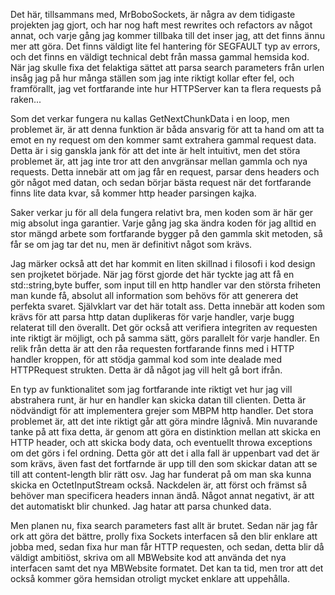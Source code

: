 Det här, tillsammans med, MrBoboSockets, är några av dem tidigaste projekten jag gjort, och har nog haft mest rewrites och refactors av något annat, och varje gång jag kommer tillbaka till det inser jag,
att det finns ännu mer att göra. Det finns väldigt lite fel hantering för SEGFAULT typ av errors, och det finns en väldigt technical debt från massa gammal hemsida kod. När jag skulle fixa 
det felaktiga sättet att parsa search parameters från urlen insåg jag på hur många ställen som jag inte riktigt kollar efter fel, och framförallt, jag vet fortfarande inte hur HTTPServer
kan ta flera requests på raken...

Som det verkar fungera nu kallas GetNextChunkData i en loop, men problemet är, är att denna funktion är båda ansvarig för att ta hand om att ta emot en ny request om den kommer samt extrahera 
gammal request data. Detta är i sig ganskla jank för att det inte är helt intuitivt, men det störa problemet är, att jag inte tror att den anvgränsar mellan gammla och nya requests. Detta innebär
att om jag får en request, parsar dens headers och gör något med datan, och sedan börjar bästa request när det fortfarande finns lite data kvar,  så kommer http header parsingen kajka.

Saker verkar ju för all dela fungera relativt bra, men koden som är här ger mig absolut inga garantier. Varje gång jag ska ändra koden för jag alltid en stor mängd arbete som fortfarande bygger på den gammla
skit metoden, så får se om jag tar det nu, men är definitivt något som krävs. 

Jag märker också att det har kommit en liten skillnad i filosofi i kod design sen projketet började. När jag först gjorde det här tyckte jag att få en std::string,byte buffer, som input till en http handler
var den största friheten man kunde få, absolut all information som behövs för att generera det perfekta svaret. Självklart var det här totalt ass. Detta innebär att koden som krävs för att parsa http 
datan duplikeras för varje handler, varje bugg relaterat till den överallt. Det gör också att verifiera integriten av requesten inte riktigt är möjligt, och på samma sätt, görs parallelt för varje 
handler. En relik från detta är att den råa requesten fortfarande finns med i HTTP handler kroppen, för att stödja gammal kod som inte dealade med HTTPRequest strukten. Detta är då något jag vill
helt gå bort ifrån.

En typ av funktionalitet som jag fortfarande inte riktigt vet hur jag vill abstrahera runt, är hur en handler kan skicka datan till clienten. Detta är nödvändigt för att implementera 
grejer som MBPM http handler. Det stora problemet är, att det inte riktigt går att göra mindre lågnivå. Min nuvarande tanke på att fixa detta, är genom att göra en distinktion mellan att skicka
en HTTP header, och att skicka body data, och eventuellt throwa exceptions om det görs i fel ordning. Detta gör att det i alla fall är uppenbart vad det är som krävs, även fast det fortfarnde 
är upp till den som skickar datan att se till att content-length blir rätt osv. Jag har funderat på om man ska kunna skicka en OctetInputStream också. Nackdelen är, att först och främst
så behöver man specificera headers innan ändå. Något annat negativt, är att det automatiskt blir chunked. Jag hatar att parsa chunked data. 

Men planen nu, fixa search parameters fast allt är brutet. Sedan när jag får ork att göra det bättre, prolly fixa Sockets interfacen så den blir enklare att jobba med, sedan fixa hur man får HTTP requesten,
och sedan, detta blir då väldigt ambitiöst, skriva om all MBWebsite kod att använda det nya interfacen samt det nya MBWebsite formatet. Det kan ta tid, men tror att det också kommer göra
hemsidan otroligt mycket enklare att uppehålla.